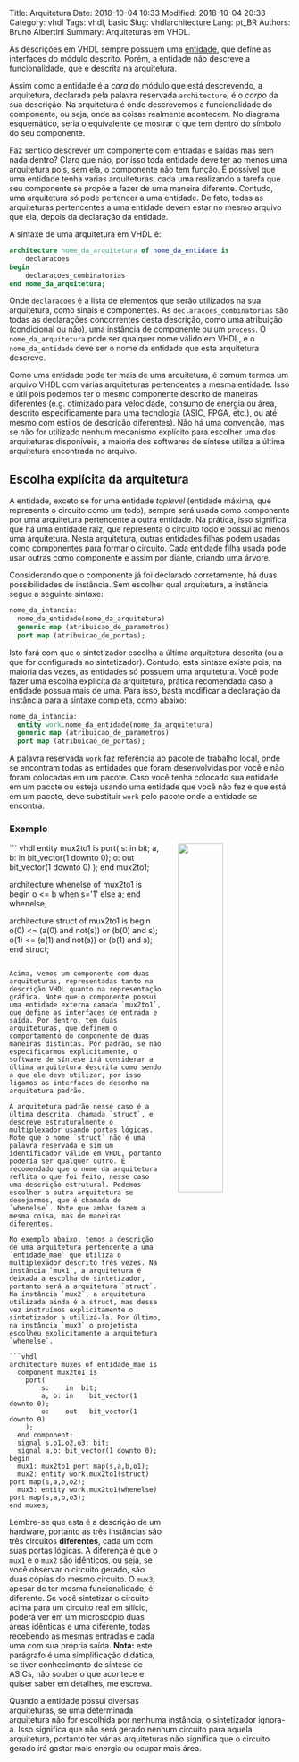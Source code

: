 Title: Arquitetura
Date: 2018-10-04 10:33
Modified: 2018-10-04 20:33
Category: vhdl
Tags: vhdl, basic
Slug: vhdlarchitecture
Lang: pt_BR
Authors: Bruno Albertini
Summary: Arquiteturas em VHDL.

As descrições em VHDL sempre possuem uma [entidade]({filename}entidade.md), que define as interfaces do módulo descrito. Porém, a entidade não descreve a funcionalidade, que é descrita na arquitetura.

Assim como a entidade é a _cara_ do módulo que está descrevendo, a arquitetura, declarada pela palavra reservada `architecture`, é o _corpo_ da sua descrição. Na arquitetura é onde descrevemos a funcionalidade do componente, ou seja, onde as coisas realmente acontecem. No diagrama esquemático, seria o equivalente de mostrar o que tem dentro do símbolo do seu componente.

Faz sentido descrever um componente com entradas e saídas mas sem nada dentro? Claro que não, por isso toda entidade deve ter ao menos uma arquitetura pois, sem ela, o componente não tem função. É possível que uma entidade tenha varias arquiteturas, cada uma realizando a tarefa que seu componente se propõe a fazer de uma maneira diferente. Contudo, uma arquitetura só pode pertencer a uma entidade. De fato, todas as arquiteturas pertencentes a uma entidade devem estar no mesmo arquivo que ela, depois da declaração da entidade.

A sintaxe de uma arquitetura em VHDL é:
```vhdl
architecture nome_da_arquitetura of nome_da_entidade is
	declaracoes
begin
	declaracoes_combinatorias
end nome_da_arquitetura;
```

Onde `declaracoes` é a lista de elementos que serão utilizados na sua arquitetura, como sinais e componentes. As `declaracoes_combinatorias` são todas as declarações concorrentes desta descrição, como uma atribuição (condicional ou não), uma instância de componente ou um `process`. O `nome_da_arquitetura` pode ser qualquer nome válido em VHDL, e o `nome_da_entidade` deve ser o nome da entidade que esta arquitetura descreve.

Como uma entidade pode ter mais de uma arquitetura, é comum termos um arquivo VHDL com várias arquiteturas pertencentes a mesma entidade. Isso é útil pois podemos ter o mesmo componente descrito de maneiras diferentes (e.g. otimizado para velocidade, consumo de energia ou área, descrito especificamente para uma tecnologia (ASIC, FPGA, etc.), ou até mesmo com estilos de descrição diferentes). Não há uma convenção, mas se não for utilizado nenhum mecanismo explícito para escolher uma das arquiteturas disponíveis, a maioria dos softwares de síntese utiliza a última arquitetura encontrada no arquivo.

## Escolha explícita da arquitetura
A entidade, exceto se for uma entidade _toplevel_ (entidade máxima, que representa o circuito como um todo), sempre será usada como componente por uma arquitetura pertencente a outra entidade. Na prática, isso significa que há uma entidade raiz, que representa o circuito todo e possui ao menos uma arquitetura. Nesta  arquitetura, outras entidades filhas podem usadas como componentes para formar o circuito. Cada entidade filha usada pode usar outras como componente e assim por diante, criando uma árvore.

Considerando que o componente já foi declarado corretamente, há duas possibilidades de instância. Sem escolher qual arquitetura, a instância segue a seguinte sintaxe:
```vhdl
nome_da_intancia:
  nome_da_entidade(nome_da_arquitetura)
  generic map (atribuicao_de_parametros)
  port map (atribuicao_de_portas);
```

Isto fará com que o sintetizador escolha a última arquitetura descrita (ou a que for configurada no sintetizador). Contudo, esta sintaxe existe pois, na maioria das vezes, as entidades só possuem uma arquitetura. Você pode fazer uma escolha explícita da arquitetura, prática recomendada caso a entidade possua mais de uma. Para isso, basta modificar a declaração da instância para a sintaxe completa, como abaixo:
```vhdl
nome_da_intancia:
  entity work.nome_da_entidade(nome_da_arquitetura)
  generic map (atribuicao_de_parametros)
  port map (atribuicao_de_portas);
```
A palavra reservada `work` faz referência ao pacote de trabalho local, onde se encontram todas as entidades que foram desenvolvidas por você e não foram colocadas em um pacote. Caso você tenha colocado sua entidade em um pacote ou esteja usando uma entidade que você não fez e que está em um pacote, deve substituir `work` pelo pacote onde a entidade se encontra.

### Exemplo

<img src='{filename}/images/vhdl/mux2to1_arquitetura.png' width="40%" align="right" style="padding-left:5%" />
``` vhdl
entity mux2to1 is
	port(
		s:    in  bit;
		a, b: in	bit_vector(1 downto 0);
		o:    out	bit_vector(1 downto 0)
	);
end mux2to1;

architecture whenelse of mux2to1 is
begin
	o <= b when s='1' else a;
end whenelse;

architecture struct of mux2to1 is
begin
	o(0) <= (a(0) and not(s)) or (b(0) and s);
	o(1) <= (a(1) and not(s)) or (b(1) and s);
end struct;
```

Acima, vemos um componente com duas arquiteturas, representadas tanto na descrição VHDL quanto na representação gráfica. Note que o componente possui uma entidade externa camada `mux2to1`, que define as interfaces de entrada e saída. Por dentro, tem duas arquiteturas, que definem o comportamento do componente de duas maneiras distintas. Por padrão, se não especificarmos explicitamente, o software de síntese irá considerar a última arquitetura descrita como sendo a que ele deve utilizar, por isso ligamos as interfaces do desenho na arquitetura padrão.

A arquitetura padrão nesse caso é a última descrita, chamada `struct`, e descreve estruturalmente o multiplexador usando portas lógicas. Note que o nome `struct` não é uma palavra reservada e sim um identificador válido em VHDL, portanto poderia ser qualquer outro. É recomendado que o nome da arquitetura reflita o que foi feito, nesse caso uma descrição estrutural. Podemos escolher a outra arquitetura se desejarmos, que é chamada de `whenelse`. Note que ambas fazem a mesma coisa, mas de maneiras diferentes.

No exemplo abaixo, temos a descrição de uma arquitetura pertencente a uma `entidade_mae` que utiliza o multiplexador descrito três vezes. Na instância `mux1`, a arquitetura é deixada a escolha do sintetizador, portanto será a arquitetura `struct`. Na instância `mux2`, a arquitetura utilizada ainda é a struct, mas dessa vez instruímos explicitamente o sintetizador a utilizá-la. Por último, na instância `mux3` o projetista escolheu explicitamente a arquitetura `whenelse`.

```vhdl
architecture muxes of entidade_mae is
  component mux2to1 is
  	port(
  		s:    in  bit;
  		a, b: in	bit_vector(1 downto 0);
  		o:    out	bit_vector(1 downto 0)
  	);
  end component;
  signal s,o1,o2,o3: bit;
  signal a,b: bit_vector(1 downto 0);
begin
  mux1: mux2to1 port map(s,a,b,o1);
  mux2: entity work.mux2to1(struct) port map(s,a,b,o2);
  mux3: entity work.mux2to1(whenelse) port map(s,a,b,o3);
end muxes;
```

Lembre-se que esta é a descrição de um hardware, portanto as três instâncias são três circuitos **diferentes**, cada um com suas portas lógicas. A diferença é que o `mux1` e o `mux2` são idênticos, ou seja, se você observar o circuito gerado, são duas cópias do mesmo circuito. O `mux3`, apesar de ter mesma funcionalidade, é diferente. Se você sintetizar o circuito acima para um circuito real em silício, poderá ver em um microscópio duas áreas idênticas e uma diferente, todas recebendo as mesmas entradas e cada uma com sua própria saída. **Nota:** este parágrafo é uma simplificação didática, se tiver conhecimento de síntese de ASICs, não souber o que acontece e quiser saber em detalhes, me escreva.

Quando a entidade possui diversas arquiteturas, se uma determinada arquitetura não for escolhida por nenhuma instância, o sintetizador ignora-a. Isso significa que não será gerado nenhum circuito para aquela arquitetura, portanto ter várias arquiteturas não significa que o circuito gerado irá gastar mais energia ou ocupar mais área.
